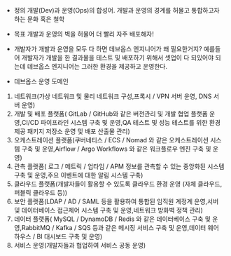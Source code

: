 * 정의
개발(Dev)과 운영(Ops)의 합성어.
개발과 운영의 경계를 허물고 통합하고자 하는 문화 혹은 철학

* 목표
개발과 운영의 벽을 허물어 더 빨리 자주 배포해자!

* 개발자가 개발과 운영을 모두 다 하면 데브옵스 엔지니어가 왜 필요한거지?
예를들어 개발자가 개발을 한 결과물을 테스트 및 배포하기 위해서 셋업이 다 되있어야 되는데
데브옵스 엔지니어는 그러한 환경을 제공하고 운영한다.

* 데브옵스 운영 도메인
1. 네트워크(가상 네트워크 및 물리 네트워크 구성,프록시 / VPN 서버 운영, DNS 서버 운영)
2. 개발 및 배포 플랫폼( GitLab / GitHub와 같은 버전관리 및 개발 협업 플랫폼 운영,CI/CD 파이프라인 시스템 구축 및 운영,QA 테스트 및 성능 테스트를 위한 환경 제공
패키지 저장소 운영 및 배포 산출물 관리)
3. 오케스트레이션 플랫폼(쿠버네티스 / ECS / Nomad 와 같은 오케스트레이션 시스템 구축 및 운영,Airflow / Argo Workflows 와 같은 워크플로우 엔진 구축 및 운영)
4. 관측 플랫폼( 로그 / 메트릭 / 업타임 / APM 정보를 관측할 수 있는 중앙화된 시스템 구축 및 운영,주요 이벤트에 대한 알림 시스템 구축)
5. 클라우드 플랫폼(개발자들이 활용할 수 있도록 클라우드 환경 운영 (자체 클라우드, 퍼블릭 클라우드 등))
6. 보안 플랫폼(LDAP / AD / SAML 등을 활용하여 통합된 임직원 계정계 운영,서버 및 데이터베이스 접근제어 시스템 구축 및 운영,네트워크 방화벽 정책 관리)
7. 데이터 플랫폼( MySQL / DynamoDB / Redis 와 같은 데이터베이스 구축 및 운영,RabbitMQ / Kafka / SQS 등과 같은 메시징 서비스 구축 및 운영,데이터 웨어하우스 / BI 대시보드 구축 및 운영)
8. 서비스 운영(개발자들과 협업하여 서비스 공동 운영)
